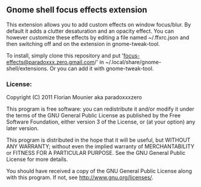 ## Gnome shell focus effects extension

This extension allows you to add custom effects on window focus/blur.
By default it adds a clutter desaturation and an opacity effect.
You can however customize these effects by editing a file named ~/.ffxrc.json and then switching off and on the extension in gnome-tweak-tool.

To install, simply clone this repository and put 'focus-effects@paradoxxx.zero.gmail.com/' in ~/.local/share/gnome-shell/extensions.
Or you can add it with gnome-tweak-tool.


### License:

Copyright (C) 2011 Florian Mounier aka paradoxxxzero

This program is free software: you can redistribute it and/or modify
it under the terms of the GNU General Public License as published by
the Free Software Foundation, either version 3 of the License, or
(at your option) any later version.

This program is distributed in the hope that it will be useful,
but WITHOUT ANY WARRANTY; without even the implied warranty of
MERCHANTABILITY or FITNESS FOR A PARTICULAR PURPOSE.  See the
GNU General Public License for more details.

You should have received a copy of the GNU General Public License
along with this program.  If not, see <http://www.gnu.org/licenses/>.

